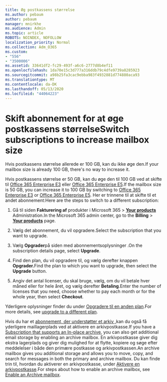 ```yaml
---
title: Øg postkassens størrelse
ms.author: pebaum
author: pebaum
manager: mnirkhe
ms.audience: Admin
ms.topic: article
ROBOTS: NOINDEX, NOFOLLOW
localization_priority: Normal
ms.collection: Adm_O365
ms.custom:
- "556"
- "3500006"
ms.assetid: 33641df2-fc29-493f-a6c6-2777d8b4ef11
ms.openlocfilehash: 1da70e15c3d777a316ddb79c4dfe9739a8285923
ms.sourcegitcommit: a98b25fa3cac9ebba983f4932881d774880aca93
ms.translationtype: MT
ms.contentlocale: da-DK
ms.lasthandoff: 05/13/2020
ms.locfileid: "44064223"
---
```

# <a name="switch-subscriptions-to-increase-mailbox-size"></a><span data-ttu-id="2b314-102">Skift abonnement for at øge postkassens størrelse</span><span class="sxs-lookup"><span data-stu-id="2b314-102">Switch subscriptions to increase mailbox size</span></span>

<span data-ttu-id="2b314-103">Hvis postkassens størrelse allerede er 100 GB, kan du ikke øge den.</span><span class="sxs-lookup"><span data-stu-id="2b314-103">If your mailbox size is already 100 GB, there's no way to increase it.</span></span>
  
<span data-ttu-id="2b314-104">Hvis postkassens størrelse er 50 GB, kan du øge den til 100 GB ved at skifte til [Office 365 Enterprise E3](https://products.office.com/business/office-365-enterprise-e3-business-software) eller [Office 365 Enterprise E5](https://products.office.com/business/office-365-enterprise-e5-business-software).</span><span class="sxs-lookup"><span data-stu-id="2b314-104">If the mailbox size is 50 GB, you can increase it to 100 GB by switching to [Office 365 Enterprise E3](https://products.office.com/business/office-365-enterprise-e3-business-software) or [Office 365 Enterprise E5](https://products.office.com/business/office-365-enterprise-e5-business-software).</span></span> <span data-ttu-id="2b314-105">Her er trinnene til at skifte til et andet abonnement:</span><span class="sxs-lookup"><span data-stu-id="2b314-105">Here are the steps to switch to a different subscription:</span></span>
  
1. <span data-ttu-id="2b314-106">Gå til siden **Fakturering af** produkter i Microsoft 365 \> **[Your products](https://go.microsoft.com/fwlink/p/?linkid=842054)** Administration.</span><span class="sxs-lookup"><span data-stu-id="2b314-106">In the Microsoft 365 admin center, go to the **Billing** \> **[Your products](https://go.microsoft.com/fwlink/p/?linkid=842054)** page.</span></span>

2. <span data-ttu-id="2b314-107">Vælg det abonnement, du vil opgradere.</span><span class="sxs-lookup"><span data-stu-id="2b314-107">Select the subscription that you want to upgrade.</span></span>

3. <span data-ttu-id="2b314-108">Vælg **Opgrader**på siden med abonnementsoplysninger .</span><span class="sxs-lookup"><span data-stu-id="2b314-108">On the subscription details page, select **Upgrade**.</span></span>

4. <span data-ttu-id="2b314-109">Find den plan, du vil opgradere til, og vælg derefter knappen **Opgrader.**</span><span class="sxs-lookup"><span data-stu-id="2b314-109">Find the plan to which you want to upgrade, then select the **Upgrade** button.</span></span>

5. <span data-ttu-id="2b314-110">Angiv det antal licenser, du skal bruge, vælg, om du vil betale hver måned eller for hele året, og vælg derefter **Betaling**.</span><span class="sxs-lookup"><span data-stu-id="2b314-110">Enter the number of licenses that you need, choose whether to pay each month or for the whole year, then select **Checkout**.</span></span>

<span data-ttu-id="2b314-111">Yderligere oplysninger finder du under [Opgradere til en anden plan](https://docs.microsoft.com/office365/admin/subscriptions-and-billing/upgrade-to-different-plan).</span><span class="sxs-lookup"><span data-stu-id="2b314-111">For more details, see [upgrade to a different plan](https://docs.microsoft.com/office365/admin/subscriptions-and-billing/upgrade-to-different-plan).</span></span>

<span data-ttu-id="2b314-112">Hvis du har et [abonnement, der understøtter et arkiv ,](https://docs.microsoft.com/office365/servicedescriptions/exchange-online-archiving-service-description/exchange-online-archiving-service-description)kan du også få yderligere maillagerplads ved at aktivere en arkivpostkasse.</span><span class="sxs-lookup"><span data-stu-id="2b314-112">If you have a [Subscription that supports an In-place archive](https://docs.microsoft.com/office365/servicedescriptions/exchange-online-archiving-service-description/exchange-online-archiving-service-description), you can also get additional email storage by enabling an archive mailbox.</span></span> <span data-ttu-id="2b314-113">En arkivpostkasse giver dig ekstra lagerplads og giver dig mulighed for at flytte, kopiere og søge efter meddelelser i både den primære postkasse og arkivpostkassen.</span><span class="sxs-lookup"><span data-stu-id="2b314-113">An archive mailbox gives you additional storage and allows you to move, copy, and search for messages in both the primary and archive mailbox.</span></span> <span data-ttu-id="2b314-114">Du kan finde trin til, hvordan du aktiverer en arkivpostkasse, under [Aktivere en arkivpostkasse](https://docs.microsoft.com/office365/securitycompliance/enable-archive-mailboxes).</span><span class="sxs-lookup"><span data-stu-id="2b314-114">For steps about how to enable an archive mailbox, see [Enable an Archive mailbox](https://docs.microsoft.com/office365/securitycompliance/enable-archive-mailboxes).</span></span>